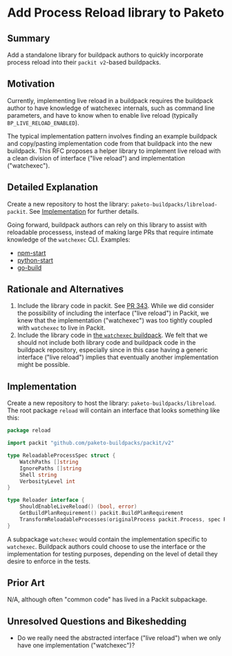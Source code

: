 # Add Process Reload library to Paketo

## Summary

Add a standalone library for buildpack authors to quickly incorporate process reload into their `packit v2`-based buildpacks.

## Motivation

Currently, implementing live reload in a buildpack requires the buildpack author to have knowledge of watchexec internals,
such as command line parameters, and have to know when to enable live reload (typically `BP_LIVE_RELOAD_ENABLED`).

The typical implementation pattern involves finding an example buildpack and copy/pasting implementation code from that buildpack
into the new buildpack. This RFC proposes a helper library to implement live reload with a clean division of interface
("live reload") and implementation ("watchexec").

## Detailed Explanation

Create a new repository to host the library: `paketo-buildpacks/libreload-packit`.
See [Implementation](#implementation) for further details.

Going forward, buildpack authors can rely on this library to assist with reloadable processess, instead of making large 
PRs that require intimate knowledge of the `watchexec` CLI. Examples:

- [npm-start](https://github.com/paketo-buildpacks/npm-start/pull/160)
- [python-start](https://github.com/paketo-buildpacks/python-start/pull/79)
- [go-build](https://github.com/paketo-buildpacks/go-build/pull/237)

## Rationale and Alternatives

1. Include the library code in packit. See [PR 343](https://github.com/paketo-buildpacks/packit/pull/343). 
While we did consider the possibility of including the interface ("live reload") in Packit, we knew that the implementation
("watchexec") was too tightly coupled with `watchexec` to live in Packit.
2. Include the library code in [the `watchexec` buildpack](https://github.com/paketo-buildpacks/watchexec).
We felt that we should not include both library code and buildpack code in the buildpack repository, especially since
in this case having a generic interface ("live reload") implies that eventually another implementation might be possible.

## Implementation

Create a new repository to host the library: `paketo-buildpacks/libreload`.
The root package `reload` will contain an interface that looks something like this:

```go
package reload

import packit "github.com/paketo-buildpacks/packit/v2"

type ReloadableProcessSpec struct {
	WatchPaths []string
	IgnorePaths []string
	Shell string
	VerbosityLevel int
}

type Reloader interface {
	ShouldEnableLiveReload() (bool, error)
	GetBuildPlanRequirement() packit.BuildPlanRequirement
	TransformReloadableProcesses(originalProcess packit.Process, spec ReloadableProcessSpec) (nonReloadable packit.Process, reloadable packit.Process)
}
```

A subpackage `watchexec` would contain the implementation specific to `watchexec`.
Buildpack authors could choose to use the interface or the implementation for testing purposes, depending on the level
of detail they desire to enforce in the tests.

## Prior Art

N/A, although often "common code" has lived in a Packit subpackage. 

## Unresolved Questions and Bikeshedding

- Do we really need the abstracted interface ("live reload") when we only have one implementation ("watchexec")?